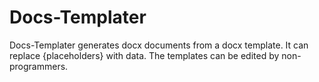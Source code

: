 # Docs-Templater

Docs-Templater generates docx documents from a docx template. It can replace {placeholders} with data. The templates can be edited by non-programmers.
